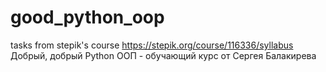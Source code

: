 # good_python_oop
tasks from stepik's course https://stepik.org/course/116336/syllabus
Добрый, добрый Python ООП - обучающий курс от Сергея Балакирева

